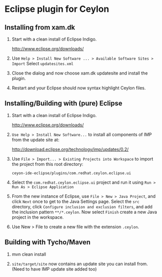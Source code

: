 # Eclipse plugin for Ceylon

## Installing from xam.dk

1. Start with a clean install of Eclipse Indigo.

   <http://www.eclipse.org/downloads/>

2. Use `Help > Install New Software ... > Available Software Sites > Import`
   Select `updatesites.xml`

3. Close the dialog and now choose xam.dk updatesite and install the plugin.

4. Restart and your Eclipse should now syntax highlight Ceylon files.

## Installing/Building with (pure) Eclipse

1.  Start with a clean install of Eclipse Indigo.
    
    <http://www.eclipse.org/downloads/>
    
2.  `Use Help > Install New Software...` to install all 
    components of IMP from the update site at:
    
    <http://download.eclipse.org/technology/imp/updates/0.2/>
    
3.  Use `File > Import... > Existing Projects into Workspace` 
    to import the project from this root directory: 
    
        ceyon-ide-eclipse/plugins/com.redhat.ceylon.eclipse.ui
    
4.  Select the `com.redhat.ceylon.eclipse.ui` project and run it using
    `Run > Run As > Eclipse Application`
    
5.  From the new instance of Eclipse, use `File > New > Java Project`, and 
    click `Next` once to get to the Java Settings page. Select the `src` 
    directory, click `Configure inclusion and exclusion filters`, and add 
    the inclusion pattern `**/*.ceylon`. Now select `Finish` create a new 
    Java project in the workspace.
    
6.  Use New > File to create a new file with the extension `.ceylon`.

## Building with Tycho/Maven

1.  mvn clean install

2. `site/target/site` now contains an update site you can install from.
   (Need to have IMP update site added too)

